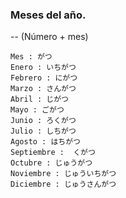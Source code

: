 ### Meses del año.



-- (Número + mes)


    Mes : がつ
    Enero : いちがつ
    Febrero : にがつ
    Marzo : さんがつ
    Abril : じがつ
    Mayo : ごがつ
    Junio : ろくがつ
    Julio : しちがつ
    Agosto : はちがつ
    Septiembre :  くがつ
    Octubre : じゅうがつ
    Noviembre : じゅういちがつ
    Diciembre : じゅうさんがつ